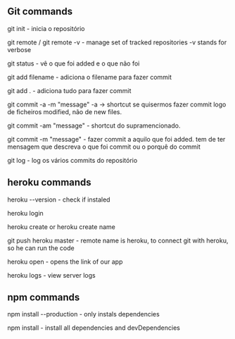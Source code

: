 ## Git commands

git init - inicia o repositório

git remote / git remote -v  - manage set of tracked repositories  -v stands for verbose

git status - vê o que foi added e o que não foi

git add filename - adiciona o filename para fazer commit

git add . - adiciona tudo para fazer commit

git commit -a -m "message"   -a -> shortcut se quisermos fazer commit logo de ficheiros modified, não de new files.

git commit -am "message" - shortcut do supramencionado.

git commit -m "message" - fazer commit a aquilo que foi added. tem de ter mensagem que descreva o que foi commit ou o porquê do commit

git log - log os vários commits do repositório



## heroku commands

heroku --version - check if instaled

heroku login

heroku create or heroku create name

git push heroku master - remote name is heroku, to connect git with heroku, so he can run the code

heroku open - opens the link of our app

heroku logs - view server logs


## npm commands

npm install --production - only instals dependencies

npm install - install all dependencies and devDependencies